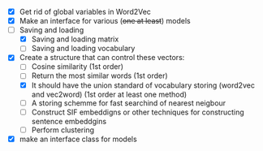 - [x] Get rid of global variables in Word2Vec
- [x] Make an interface for various (~~one at least~~) models
- [ ] Saving and loading
    - [x] Saving and loading matrix
    - [ ] Saving and loading vocabulary
- [x] Create a structure that can control these vectors:
    - [ ] Cosine similarity (1st order)
    - [ ] Return the most similar words (1st order)
    - [x] It should have the union standard of vocabulary storing (word2vec and vec2word) (1st order at least one method)
    - [ ] A storing schemme for fast searchind of nearest neigbour 
    - [ ] Construct SIF embeddigns or other techniques for constructing sentence embeddgins
    - [ ] Perform clustering

- [x] make an interface class for models
